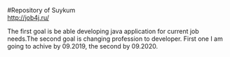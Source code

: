 #Repository of Suykum  
http://job4j.ru/

The first goal is be able developing java application for current job needs.The second goal is changing profession 
to developer. First one I am going to achive by 09.2019, the second by 09.2020.
